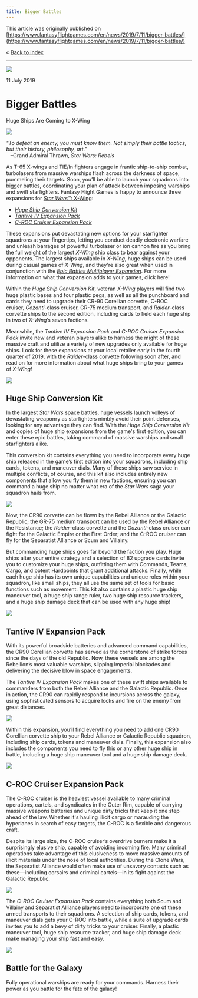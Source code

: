 ```yaml
---
title: Bigger Battles
---
```


This article was originally published on [https://www.fantasyflightgames.com/en/news/2019/7/11/bigger-battles/](https://www.fantasyflightgames.com/en/news/2019/7/11/bigger-battles/)

&laquo; [Back to index](../index.md)

---

![](dbac1be5abd91a5613d9af63cf3d6907.png)

11 July 2019

Bigger Battles
==============

Huge Ships Are Coming to X-Wing

![](08ee3eeb68709b1c32342cca70753216.png)

_"To defeat an enemy, you must know them. Not simply their battle tactics, but their history, philosophy, art."_  
   –Grand Admiral Thrawn, _Star Wars: Rebels_

As T-65 X-wings and TIE/ln fighters engage in frantic ship-to-ship combat, turbolasers from massive warships flash across the darkness of space, pummeling their targets. Soon, you’ll be able to launch your squadrons into bigger battles, coordinating your plan of attack between imposing warships and swift starfighters. Fantasy Flight Games is happy to announce three expansions for [_Star Wars_™: X-Wing](https://www.fantasyflightgames.com/en/products/x-wing-second-edition/):

*   _[Huge Ship Conversion Kit](https://www.fantasyflightgames.com/en/products/x-wing-second-edition/products/huge-ship-conversion-kit/)_
*   _[Tantive IV Expansion Pack](https://www.fantasyflightgames.com/en/products/x-wing-second-edition/products/x-wing-second-edition-tantive-iv-expansion-pack/)_
*   _[C-ROC Cruiser Expansion Pack](https://www.fantasyflightgames.com/en/products/x-wing-second-edition/products/x-wing-second-edition-c-roc-cruiser-expansion-pack/)_

These expansions put devastating new options for your starfighter squadrons at your fingertips, letting you conduct deadly electronic warfare and unleash barrages of powerful turbolaser or ion cannon fire as you bring the full weight of the largest _X-Wing_ ship class to bear against your opponents. The largest ships available in _X-Wing_, huge ships can be used during casual games of _X-Wing_, and they're also great when used in conjunction with the _[Epic Battles Multiplayer Expansion](https://www.fantasyflightgames.com/en/products/x-wing-second-edition/products/epic-battles-multiplayer-expansion/)_. For more information on what that expansion adds to your games, click here! 

Within the _Huge Ship Conversion Kit_, veteran _X-Wing_ players will find two huge plastic bases and four plastic pegs, as well as all the punchboard and cards they need to upgrade their CR-90 Corellian corvette, C-ROC cruiser, _Gozanti_\-class cruiser, GR-75 medium transport, and _Raider_\-class corvette ships to the second edition, including cards to field each huge ship in two of _X-Wing_’s seven factions.

Meanwhile, the _Tantive IV Expansion Pack_ and _C-ROC Cruiser Expansion Pack_ invite new and veteran players alike to harness the might of these massive craft and utilize a variety of new upgrades only available for huge ships. Look for these expansions at your local retailer early in the fourth quarter of 2019, with the _Raider_\-class corvette following soon after, and read on for more information about what huge ships bring to your games of _X-Wing_!

![](17ad7e0a993c66876ae3835935588204.jpg)

Huge Ship Conversion Kit
------------------------

In the largest _Star Wars_ space battles, huge vessels launch volleys of devastating weaponry as starfighters nimbly avoid their point defenses, looking for any advantage they can find. With the _Huge Ship Conversion Kit_ and copies of huge ship expansions from the game's first edition, you can enter these epic battles, taking command of massive warships and small starfighters alike.

This conversion kit contains everything you need to incorporate every huge ship released in the game’s first edition into your squadrons, including ship cards, tokens, and maneuver dials. Many of these ships saw service in multiple conflicts, of course, and this kit also includes entirely new components that allow you fly them in new factions, ensuring you can command a huge ship no matter what era of the _Star Wars_ saga your squadron hails from.

![](1882046595d7e804b39fd89af0ec6cfe.png)

Now, the CR90 corvette can be flown by the Rebel Alliance or the Galactic Republic; the GR-75 medium transport can be used by the Rebel Alliance or the Resistance; the _Raider_\-class corvette and the _Gozanti_\-class cruiser can fight for the Galactic Empire or the First Order; and the C-ROC cruiser can fly for the Separatist Alliance or Scum and Villainy.

But commanding huge ships goes far beyond the faction you play. Huge ships alter your entire strategy and a selection of 82 upgrade cards invite you to customize your huge ships, outfitting them with Commands, Teams, Cargo, and potent Hardpoints that grant additional attacks. Finally, while each huge ship has its own unique capabilities and unique roles within your squadron, like small ships, they all use the same set of tools for basic functions such as movement. This kit also contains a plastic huge ship maneuver tool, a huge ship range ruler, two huge ship resource trackers, and a huge ship damage deck that can be used with any huge ship!

![](223b0a2b6d5f00a0cd4159c2af130e14.png)

Tantive IV Expansion Pack
-------------------------

With its powerful broadside batteries and advanced command capabilities, the CR90 Corellian corvette has served as the cornerstone of strike forces since the days of the old Republic. Now, these vessels are among the Rebellion’s most valuable warships, slipping Imperial blockades and delivering the decisive blow in space engagements.

The _Tantive IV Expansion Pack_ makes one of these swift ships available to commanders from both the Rebel Alliance and the Galactic Republic. Once in action, the CR90 can rapidly respond to incursions across the galaxy, using sophisticated sensors to acquire locks and fire on the enemy from great distances.

![](698065e58ab3bea209396838359e50b0.png)

Within this expansion, you’ll find everything you need to add one CR90 Corellian corvette ship to your Rebel Alliance or Galactic Republic squadron, including ship cards, tokens and maneuver dials. Finally, this expansion also includes the components you need to fly this or any other huge ship in battle, including a huge ship maneuver tool and a huge ship damage deck.

![](d20f98af00240817d13c4db738440b31.png)

C-ROC Cruiser Expansion Pack
----------------------------

The C-ROC cruiser is the heaviest vessel available to many criminal operations, cartels, and syndicates in the Outer Rim, capable of carrying massive weapons batteries and unique dirty tricks that keep it one step ahead of the law. Whether it's hauling illicit cargo or marauding the hyperlanes in search of easy targets, the C-ROC is a flexible and dangerous craft.

Despite its large size, the C-ROC cruiser’s overdrive burners make it a surprisingly elusive ship, capable of avoiding incoming fire. Many criminal operations take advantage of this elusiveness to move massive amounts of illicit materials under the nose of local authorities. During the Clone Wars, the Separatist Alliance would often make use of unsavory contacts such as these—including corsairs and criminal cartels—in its fight against the Galactic Republic.

![](6affdde9c87eee9924571552ddaf3c87.png)

The _C-ROC Cruiser Expansion Pack_ contains everything both Scum and Villainy and Separatist Alliance players need to incorporate one of these armed transports to their squadrons. A selection of ship cards, tokens, and maneuver dials gets your C-ROC into battle, while a suite of upgrade cards invites you to add a bevy of dirty tricks to your cruiser. Finally, a plastic maneuver tool, huge ship resource tracker, and huge ship damage deck make managing your ship fast and easy.

![](01152c042f37f7e60bbcddeea9acc38f.jpg)

Battle for the Galaxy
---------------------

Fully operational warships are ready for your commands. Harness their power as you battle for the fate of the galaxy!